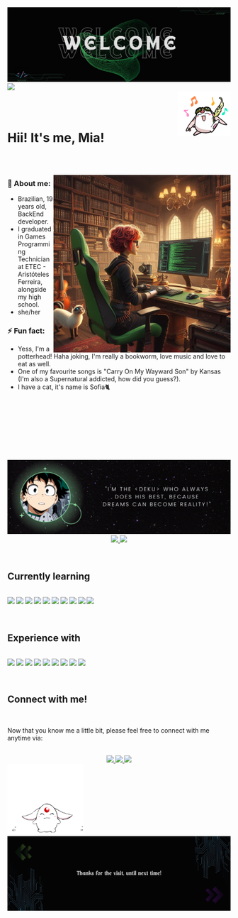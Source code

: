 <img src="images/welcome.png">

<div>
    <a href="https://github.com/miaurbanno/github-profile-views-counter">
        <img src="https://komarev.com/ghpvc/?username=miaurbanno&color=ff69b4&style=plastic"/>
    </a>
</div>

<img align="right" height=100 src="images/mokona-tsubasa-chronicle.gif">

<br><br>

# Hii! It's me, Mia!

<br><br>

<img align="right" width=400 height=400 src="images/image3.jpeg">

<div align="left">

<h3>🦊 About me:</h3>

- Brazilian, 19 years old, BackEnd developer.
- I graduated in Games Programming Technician at ETEC - Aristóteles Ferreira, alongside my high school.
- she/her

<h3>⚡ Fun fact:</h3>

- Yess, I'm a potterhead! Haha joking, I'm really a bookworm, love music and love to eat as well.
- One of my favourite songs is "Carry On My Wayward Son" by Kansas (I'm also a Supernatural addicted, how did you guess?).
- I have a cat, it's name is Sofia🐈

</div>

<br><br>

&nbsp; 

#

&nbsp;

<div align="center">
<img width=650 src="images/deku2.gif">

<br>

<a href="https://github.com/miaurbanno"> 
<img height="160em" src="https://github-readme-stats.vercel.app/api?username=miaurbanno&show_icons=true&count_private=true&theme=neon"/>
<img height="160em" src="https://github-readme-stats.vercel.app/api/top-langs/?username=miaurbanno&count_private=true&layout=compact&langs_count=7&theme=neon"/>
</a>
</div>

&nbsp;

## Currently learning

<br>

<div align="inline">
<img src="https://img.shields.io/badge/Python-3776AB.svg?style=for-the-badge&logo=Python&logoColor=white">
<img src="https://img.shields.io/badge/CSS3-1572B6.svg?style=for-the-badge&logo=CSS3&logoColor=white">
<img src="https://img.shields.io/badge/HTML5-E34F26.svg?style=for-the-badge&logo=HTML5&logoColor=white">
<img src="https://img.shields.io/badge/JavaScript-F7DF1E.svg?style=for-the-badge&logo=JavaScript&logoColor=black">
<img src="https://img.shields.io/badge/Node.js-339933.svg?style=for-the-badge&logo=nodedotjs&logoColor=white">
<img src="https://img.shields.io/badge/Nodemon-76D04B.svg?style=for-the-badge&logo=Nodemon&logoColor=white">
<img src="https://img.shields.io/badge/Express-000000.svg?style=for-the-badge&logo=Express&logoColor=white">
<img src="https://img.shields.io/badge/PostgreSQL-4169E1.svg?style=for-the-badge&logo=PostgreSQL&logoColor=white">
<img src="https://img.shields.io/badge/Insomnia-4000BF.svg?style=for-the-badge&logo=Insomnia&logoColor=white">
<img src="https://img.shields.io/badge/Postman-FF6C37.svg?style=for-the-badge&logo=Postman&logoColor=white">
</div>

&nbsp;

## Experience with
<br>

<div>
<img src="https://img.shields.io/badge/C++-00599C.svg?style=for-the-badge&logo=C++&logoColor=white">
<img src="https://img.shields.io/badge/C%20Sharp-512BD4.svg?style=for-the-badge&logo=C-Sharp&logoColor=white">
<img src="https://img.shields.io/badge/Adobe%20Illustrator-FF9A00.svg?style=for-the-badge&logo=Adobe-Illustrator&logoColor=white">
<img src="https://img.shields.io/badge/Adobe%20After%20Effects-9999FF.svg?style=for-the-badge&logo=Adobe-After-Effects&logoColor=white">
<img src="https://img.shields.io/badge/Adobe%20Audition-9999FF.svg?style=for-the-badge&logo=Adobe-Audition&logoColor=white">
<img src="https://img.shields.io/badge/Adobe%20Photoshop-31A8FF.svg?style=for-the-badge&logo=Adobe-Photoshop&logoColor=white">
<img src="https://img.shields.io/badge/Adobe%20Premiere%20Pro-9999FF.svg?style=for-the-badge&logo=Adobe-Premiere-Pro&logoColor=white">
<img src="https://img.shields.io/badge/Blender-E87D0D.svg?style=for-the-badge&logo=Blender&logoColor=white">
<img src="https://img.shields.io/badge/Unity-000000.svg?style=for-the-badge&logo=Unity&logoColor=white">
</div>

&nbsp;

## Connect with me!

<br>

Now that you know me a little bit, please feel free to connect with me anytime via:

<br>

<div align=center>
    <a href="https://twitter.com/miaurbanno"> 
    <img src="https://img.shields.io/badge/Twitter-000?style=for-the-badge&logo=twitter&logoColor=00FF00">
    <a href="https://www.linkedin.com/in/mia-urbano-de-ara%C3%BAjo-77073a251/">
    <img src="https://img.shields.io/badge/LinkedIn-000?style=for-the-badge&logo=linkedin&logoColor=00FF00">
    <a href="mailto:miaurbanno@gmail.com">
    <img src="https://img.shields.io/badge/Gmail-000?style=for-the-badge&logo=gmail&logoColor=00FF00">
</div>

<img height=160 src="images/mokona-tsubasa-chronicle2.gif">

<img src="images/bye.png">
